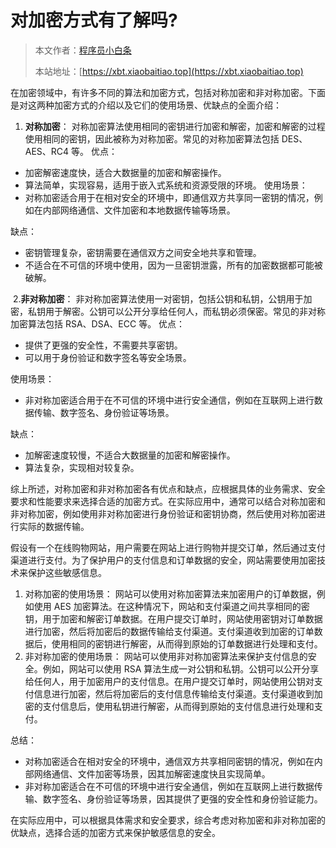 # 对加密方式有了解吗?

> 本文作者：[程序员小白条](https://github.com/luoye6)
>
> 本站地址：[https://xbt.xiaobaitiao.top](https://xbt.xiaobaitiao.top)

在加密领域中，有许多不同的算法和加密方式，包括对称加密和非对称加密。下面是对这两种加密方式的介绍以及它们的使用场景、优缺点的全面介绍：

1. **对称加密**： 对称加密算法使用相同的密钥进行加密和解密，加密和解密的过程使用相同的密钥，因此被称为对称加密。常见的对称加密算法包括 DES、AES、RC4 等。 优点：

- 加密解密速度快，适合大数据量的加密和解密操作。
- 算法简单，实现容易，适用于嵌入式系统和资源受限的环境。 使用场景：
- 对称加密适合用于在相对安全的环境中，即通信双方共享同一密钥的情况，例如在内部网络通信、文件加密和本地数据传输等场景。

缺点：

- 密钥管理复杂，密钥需要在通信双方之间安全地共享和管理。
- 不适合在不可信的环境中使用，因为一旦密钥泄露，所有的加密数据都可能被破解。

​	2.**非对称加密**： 非对称加密算法使用一对密钥，包括公钥和私钥，公钥用于加密，私钥用于解密。公钥可以公开分享给任何人，而私钥必须保密。常见的非对称加密算法包括 RSA、DSA、ECC 等。 优点：

- 提供了更强的安全性，不需要共享密钥。
- 可以用于身份验证和数字签名等安全场景。

使用场景：

- 非对称加密适合用于在不可信的环境中进行安全通信，例如在互联网上进行数据传输、数字签名、身份验证等场景。

缺点：

- 加解密速度较慢，不适合大数据量的加密和解密操作。
- 算法复杂，实现相对较复杂。

综上所述，对称加密和非对称加密各有优点和缺点，应根据具体的业务需求、安全要求和性能要求来选择合适的加密方式。在实际应用中，通常可以结合对称加密和非对称加密，例如使用非对称加密进行身份验证和密钥协商，然后使用对称加密进行实际的数据传输。

假设有一个在线购物网站，用户需要在网站上进行购物并提交订单，然后通过支付渠道进行支付。为了保护用户的支付信息和订单数据的安全，网站需要使用加密技术来保护这些敏感信息。

1. 对称加密的使用场景： 网站可以使用对称加密算法来加密用户的订单数据，例如使用 AES 加密算法。在这种情况下，网站和支付渠道之间共享相同的密钥，用于加密和解密订单数据。在用户提交订单时，网站使用密钥对订单数据进行加密，然后将加密后的数据传输给支付渠道。支付渠道收到加密的订单数据后，使用相同的密钥进行解密，从而得到原始的订单数据进行处理和支付。
2. 非对称加密的使用场景： 网站可以使用非对称加密算法来保护支付信息的安全。例如，网站可以使用 RSA 算法生成一对公钥和私钥。公钥可以公开分享给任何人，用于加密用户的支付信息。在用户提交订单时，网站使用公钥对支付信息进行加密，然后将加密后的支付信息传输给支付渠道。支付渠道收到加密的支付信息后，使用私钥进行解密，从而得到原始的支付信息进行处理和支付。

总结：

- 对称加密适合在相对安全的环境中，通信双方共享相同密钥的情况，例如在内部网络通信、文件加密等场景，因其加解密速度快且实现简单。
- 非对称加密适合在不可信的环境中进行安全通信，例如在互联网上进行数据传输、数字签名、身份验证等场景，因其提供了更强的安全性和身份验证能力。

在实际应用中，可以根据具体需求和安全要求，综合考虑对称加密和非对称加密的优缺点，选择合适的加密方式来保护敏感信息的安全。